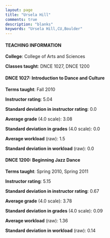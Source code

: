 ```yaml
---
layout: page
title: "Ursela Hill" 
comments: true
description: "blanks"
keywords: "Ursela Hill,CU,Boulder"
---
```

<head>
<script src="https://ajax.googleapis.com/ajax/libs/jquery/2.1.3/jquery.min.js"></script>
<script src="https://dl.dropboxusercontent.com/s/pc42nxpaw1ea4o9/highcharts.js?dl=0"></script>
<!-- <script src="../assets/js/highcharts.js"></script> -->
<style type="text/css">@font-face {
	font-family: "Bebas Neue";
	src: url(https://www.filehosting.org/file/details/544349/BebasNeue Regular.otf) format("opentype");
	}
	h1.Bebas { 
		font-family: "Bebas Neue", Verdana, Tahoma;
	}
</style>
</head>
	   
#### TEACHING INFORMATION

**College**: College of Arts and Sciences

**Classes taught**: DNCE 1027, DNCE 1200

#### DNCE 1027: Introduction to Dance and Culture

**Terms taught**: Fall 2010

**Instructor rating**: 5.04

**Standard deviation in instructor rating**: 0.0

**Average grade** (4.0 scale): 3.08

**Standard deviation in grades** (4.0 scale): 0.0

**Average workload** (raw): 1.5

**Standard deviation in workload** (raw): 0.0

#### DNCE 1200: Beginning Jazz Dance

**Terms taught**: Spring 2010, Spring 2011

**Instructor rating**: 5.15

**Standard deviation in instructor rating**: 0.67

**Average grade** (4.0 scale): 3.78

**Standard deviation in grades** (4.0 scale): 0.09

**Average workload** (raw): 1.36

**Standard deviation in workload** (raw): 0.14

